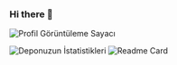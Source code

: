 ### Hi there 👋
![Profil Görüntüleme Sayacı](https://komarev.com/ghpvc/?username=mehmet02)
<!--
**mehmet02/mehmet02** is a ✨ _special_ ✨ repository because its `README.md` (this file) appears on your GitHub profile.

Here are some ideas to get you started:

- 🔭 I’m currently working on ...
- 🌱 I’m currently learning ...
- 👯 I’m looking to collaborate on ...
- 🤔 I’m looking for help with ...
- 💬 Ask me about ...
- 📫 How to reach me: ...
- 😄 Pronouns: ...
- ⚡ Fun fact: ...
-->
![Deponuzun İstatistikleri](https://github-readme-stats.vercel.app/api/top-langs/?username=mehmet02&theme=blue-green)
![Readme Card](https://github-readme-stats.vercel.app/api?username=mehmet02&show_icons=true)
